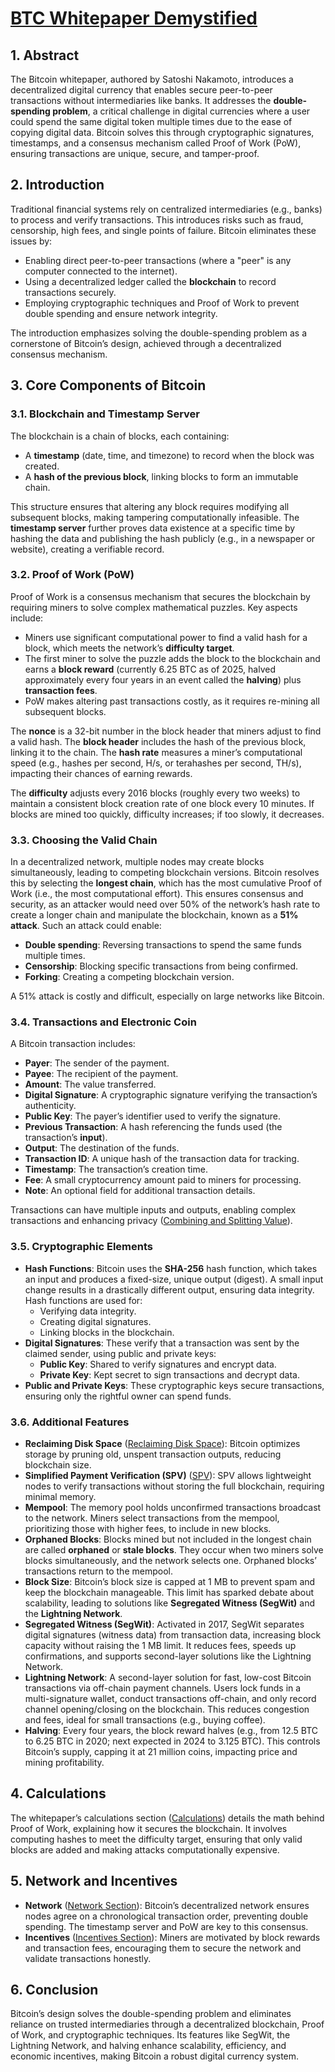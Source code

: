 
# [BTC Whitepaper Demystified](https://youtu.be/NoqNhWnjE1Q?si=5Z6tv8S7pAjAAUdz)

## 1. Abstract
The Bitcoin whitepaper, authored by Satoshi Nakamoto, introduces a decentralized digital currency that enables secure peer-to-peer transactions without intermediaries like banks. It addresses the **double-spending problem**, a critical challenge in digital currencies where a user could spend the same digital token multiple times due to the ease of copying digital data. Bitcoin solves this through cryptographic signatures, timestamps, and a consensus mechanism called Proof of Work (PoW), ensuring transactions are unique, secure, and tamper-proof.

## 2. Introduction
Traditional financial systems rely on centralized intermediaries (e.g., banks) to process and verify transactions. This introduces risks such as fraud, censorship, high fees, and single points of failure. Bitcoin eliminates these issues by:
- Enabling direct peer-to-peer transactions (where a "peer" is any computer connected to the internet).
- Using a decentralized ledger called the **blockchain** to record transactions securely.
- Employing cryptographic techniques and Proof of Work to prevent double spending and ensure network integrity.

The introduction emphasizes solving the double-spending problem as a cornerstone of Bitcoin’s design, achieved through a decentralized consensus mechanism.

## 3. Core Components of Bitcoin

### 3.1. Blockchain and Timestamp Server
The blockchain is a chain of blocks, each containing:
- A **timestamp** (date, time, and timezone) to record when the block was created.
- A **hash of the previous block**, linking blocks to form an immutable chain.

This structure ensures that altering any block requires modifying all subsequent blocks, making tampering computationally infeasible. The **timestamp server** further proves data existence at a specific time by hashing the data and publishing the hash publicly (e.g., in a newspaper or website), creating a verifiable record.

### 3.2. Proof of Work (PoW)
Proof of Work is a consensus mechanism that secures the blockchain by requiring miners to solve complex mathematical puzzles. Key aspects include:
- Miners use significant computational power to find a valid hash for a block, which meets the network’s **difficulty target**.
- The first miner to solve the puzzle adds the block to the blockchain and earns a **block reward** (currently 6.25 BTC as of 2025, halved approximately every four years in an event called the **halving**) plus **transaction fees**.
- PoW makes altering past transactions costly, as it requires re-mining all subsequent blocks.

The **nonce** is a 32-bit number in the block header that miners adjust to find a valid hash. The **block header** includes the hash of the previous block, linking it to the chain. The **hash rate** measures a miner’s computational speed (e.g., hashes per second, H/s, or terahashes per second, TH/s), impacting their chances of earning rewards.

The **difficulty** adjusts every 2016 blocks (roughly every two weeks) to maintain a consistent block creation rate of one block every 10 minutes. If blocks are mined too quickly, difficulty increases; if too slowly, it decreases.

### 3.3. Choosing the Valid Chain
In a decentralized network, multiple nodes may create blocks simultaneously, leading to competing blockchain versions. Bitcoin resolves this by selecting the **longest chain**, which has the most cumulative Proof of Work (i.e., the most computational effort). This ensures consensus and security, as an attacker would need over 50% of the network’s hash rate to create a longer chain and manipulate the blockchain, known as a **51% attack**. Such an attack could enable:
- **Double spending**: Reversing transactions to spend the same funds multiple times.
- **Censorship**: Blocking specific transactions from being confirmed.
- **Forking**: Creating a competing blockchain version.

A 51% attack is costly and difficult, especially on large networks like Bitcoin.

### 3.4. Transactions and Electronic Coin
A Bitcoin transaction includes:
- **Payer**: The sender of the payment.
- **Payee**: The recipient of the payment.
- **Amount**: The value transferred.
- **Digital Signature**: A cryptographic signature verifying the transaction’s authenticity.
- **Public Key**: The payer’s identifier used to verify the signature.
- **Previous Transaction**: A hash referencing the funds used (the transaction’s **input**).
- **Output**: The destination of the funds.
- **Transaction ID**: A unique hash of the transaction data for tracking.
- **Timestamp**: The transaction’s creation time.
- **Fee**: A small cryptocurrency amount paid to miners for processing.
- **Note**: An optional field for additional transaction details.

Transactions can have multiple inputs and outputs, enabling complex transactions and enhancing privacy ([Combining and Splitting Value](https://youtu.be/NoqNhWnjE1Q?si=5uAt6xaux5wwTFzd&t=147)).

### 3.5. Cryptographic Elements
- **Hash Functions**: Bitcoin uses the **SHA-256** hash function, which takes an input and produces a fixed-size, unique output (digest). A small input change results in a drastically different output, ensuring data integrity. Hash functions are used for:
  - Verifying data integrity.
  - Creating digital signatures.
  - Linking blocks in the blockchain.
- **Digital Signatures**: These verify that a transaction was sent by the claimed sender, using public and private keys:
  - **Public Key**: Shared to verify signatures and encrypt data.
  - **Private Key**: Kept secret to sign transactions and decrypt data.
- **Public and Private Keys**: These cryptographic keys secure transactions, ensuring only the rightful owner can spend funds.

### 3.6. Additional Features
- **Reclaiming Disk Space** ([Reclaiming Disk Space](https://youtu.be/NoqNhWnjE1Q?si=mOfWRjsoABpmPS38&t=107)): Bitcoin optimizes storage by pruning old, unspent transaction outputs, reducing blockchain size.
- **Simplified Payment Verification (SPV)** ([SPV](https://youtu.be/NoqNhWnjE1Q?si=mOfWRjsoABpmPS38&t=107)): SPV allows lightweight nodes to verify transactions without storing the full blockchain, requiring minimal memory.
- **Mempool**: The memory pool holds unconfirmed transactions broadcast to the network. Miners select transactions from the mempool, prioritizing those with higher fees, to include in new blocks.
- **Orphaned Blocks**: Blocks mined but not included in the longest chain are called **orphaned** or **stale blocks**. They occur when two miners solve blocks simultaneously, and the network selects one. Orphaned blocks’ transactions return to the mempool.
- **Block Size**: Bitcoin’s block size is capped at 1 MB to prevent spam and keep the blockchain manageable. This limit has sparked debate about scalability, leading to solutions like **Segregated Witness (SegWit)** and the **Lightning Network**.
- **Segregated Witness (SegWit)**: Activated in 2017, SegWit separates digital signatures (witness data) from transaction data, increasing block capacity without raising the 1 MB limit. It reduces fees, speeds up confirmations, and supports second-layer solutions like the Lightning Network.
- **Lightning Network**: A second-layer solution for fast, low-cost Bitcoin transactions via off-chain payment channels. Users lock funds in a multi-signature wallet, conduct transactions off-chain, and only record channel opening/closing on the blockchain. This reduces congestion and fees, ideal for small transactions (e.g., buying coffee).
- **Halving**: Every four years, the block reward halves (e.g., from 12.5 BTC to 6.25 BTC in 2020; next expected in 2024 to 3.125 BTC). This controls Bitcoin’s supply, capping it at 21 million coins, impacting price and mining profitability.

## 4. Calculations
The whitepaper’s calculations section ([Calculations](https://youtu.be/NoqNhWnjE1Q?si=CYoDhw_6snzoT3AE&t=187)) details the math behind Proof of Work, explaining how it secures the blockchain. It involves computing hashes to meet the difficulty target, ensuring that only valid blocks are added and making attacks computationally expensive.

## 5. Network and Incentives
- **Network** ([Network Section](https://youtu.be/NoqNhWnjE1Q?si=c1cQ9x-DZN5FzcgN&t=77)): Bitcoin’s decentralized network ensures nodes agree on a chronological transaction order, preventing double spending. The timestamp server and PoW are key to this consensus.
- **Incentives** ([Incentives Section](https://youtu.be/NoqNhWnjE1Q?si=BQ9Hb9rioqEA4WXm&t=97)): Miners are motivated by block rewards and transaction fees, encouraging them to secure the network and validate transactions honestly.

## 6. Conclusion
Bitcoin’s design solves the double-spending problem and eliminates reliance on trusted intermediaries through a decentralized blockchain, Proof of Work, and cryptographic techniques. Its features like SegWit, the Lightning Network, and halving enhance scalability, efficiency, and economic incentives, making Bitcoin a robust digital currency system.